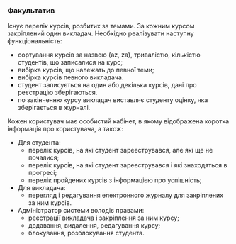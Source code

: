 <h3>Факультатив</h3>

Існує перелік курсів, розбитих за темами. 
За кожним курсом закріплений один викладач. 
Необхідно реалізувати наступну функціональність:
- сортування курсів за назвою (az, za), тривалістю, кількістю студентів, що записалися на курс;
- вибірка курсів, що належать до певної теми;
- вибірка курсів певного викладача.
- студент записується на один або декілька курсів, дані про реєстрацію зберігаються.
- по закінченню курсу викладач виставляє студенту оцінку, яка зберігається в журналі.

Кожен користувач має особистий кабінет, в якому відображена коротка інформація про користувача, а також:
- Для студента:
  - перелік курсів, на які студент зареєструвався, але які ще не почалися;
  - перелік курсів, на які студент зареєструвався і які знаходяться в прогресі;
  - перелік пройдених курсів з інформацією про успішність;<br>
- Для викладача:
  - перегляд і редагування електронного журналу для закріплених за ним курсів.<br>
- Адміністратор системи володіє правами:
  - реєстрації викладача і закріплення за ним курсу;
  - додавання, видалення, редагування курсу;
  - блокування, розблокування студента.
